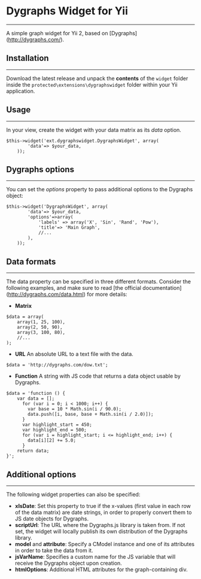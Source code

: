 # Dygraphs Widget for Yii
-------------------------
A simple graph widget for Yii 2, based on [Dygraphs] (http://dygraphs.com/).

## Installation
---------------
Download the latest release and unpack the **contents** of the `widget` folder inside the `protected\extensions\dygraphswidget` folder within your Yii application.

## Usage
--------
In your view, create the widget with your data matrix as its *data* option.
```
$this->widget('ext.dygraphswidget.DygraphsWidget', array(
		'data'=> $your_data,
	));
```

## Dygraphs options
-------------------
You can set the *options* property to pass additional options to the Dygraphs object:
```
$this->widget('DygraphsWidget', array(
		'data'=> $your_data,
		'options'=>array(
			'labels' => array('X', 'Sin', 'Rand', 'Pow'),
			'title'=> 'Main Graph',
			//...
		),
	));
```

## Data formats
---------------
The data property can be specified in three different formats. Consider the following examples, and make sure to read [the official documentation] (http://dygraphs.com/data.html) for more details:
- **Matrix**
```
$data = array(
	array(1, 25, 100),
	array(2, 50, 90),
	array(3, 100, 80),
	//...
);
```
- **URL**
An absolute URL to a text file with the data.
```
$data = 'http://dygraphs.com/dow.txt';
```
- **Function**
A string with JS code that returns a data object usable by Dygraphs.
```
$data = 'function () {
	var data = [];
      for (var i = 0; i < 1000; i++) {
        var base = 10 * Math.sin(i / 90.0);
        data.push([i, base, base + Math.sin(i / 2.0)]);
      }
      var highlight_start = 450;
      var highlight_end = 500;
      for (var i = highlight_start; i <= highlight_end; i++) {
        data[i][2] += 5.0;
      }
	return data;
}';
```

## Additional options
---------------------
The following widget properties can also be specified:
- **xIsDate**: Set this property to true if the x-values (first value in each row of the data matrix) are date strings, in order to properly convert them to JS date objects for Dygraphs.
- **scriptUrl**: The URL where the Dygraphs.js library is taken from. If not set, the widget will locally publish its own distribution of the Dygraphs library.
- **model** and **attribute**: Specify a CModel instance and one of its attributes in order to take the data from it.
- **jsVarName**: Specifies a custom name for the JS variable that will receive the Dygraphs object upon creation.
- **htmlOptions**: Additional HTML attributes for the graph-containing div.

 